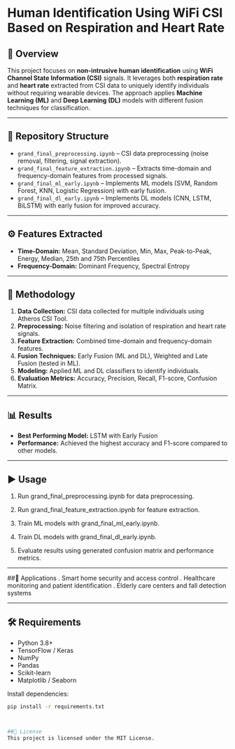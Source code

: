 # Human Identification Using WiFi CSI Based on Respiration and Heart Rate

## 📌 Overview
This project focuses on **non-intrusive human identification** using **WiFi Channel State Information (CSI)** signals. It leverages both **respiration rate** and **heart rate** extracted from CSI data to uniquely identify individuals without requiring wearable devices. The approach applies **Machine Learning (ML)** and **Deep Learning (DL)** models with different fusion techniques for classification.

---

## 📂 Repository Structure
- `grand_final_preprocessing.ipynb` – CSI data preprocessing (noise removal, filtering, signal extraction).  
- `grand_final_feature_extraction.ipynb` – Extracts time-domain and frequency-domain features from processed signals.  
- `grand_final_ml_early.ipynb` – Implements ML models (SVM, Random Forest, KNN, Logistic Regression) with early fusion.  
- `grand_final_dl_early.ipynb` – Implements DL models (CNN, LSTM, BiLSTM) with early fusion for improved accuracy.  

---

## ⚙️ Features Extracted
- **Time-Domain:** Mean, Standard Deviation, Min, Max, Peak-to-Peak, Energy, Median, 25th and 75th Percentiles  
- **Frequency-Domain:** Dominant Frequency, Spectral Entropy  

---

## 🚀 Methodology
1. **Data Collection:** CSI data collected for multiple individuals using Atheros CSI Tool.  
2. **Preprocessing:** Noise filtering and isolation of respiration and heart rate signals.  
3. **Feature Extraction:** Combined time-domain and frequency-domain features.  
4. **Fusion Techniques:** Early Fusion (ML and DL), Weighted and Late Fusion (tested in ML).  
5. **Modeling:** Applied ML and DL classifiers to identify individuals.  
6. **Evaluation Metrics:** Accuracy, Precision, Recall, F1-score, Confusion Matrix.  

---

## 📊 Results
- **Best Performing Model:** LSTM with Early Fusion  
- **Performance:** Achieved the highest accuracy and F1-score compared to other models.  

---

## ▶️ Usage
1. Run grand_final_preprocessing.ipynb for data preprocessing.

2. Run grand_final_feature_extraction.ipynb for feature extraction.

3. Train ML models with grand_final_ml_early.ipynb.

4. Train DL models with grand_final_dl_early.ipynb.

5. Evaluate results using generated confusion matrix and performance metrics.

---

##📌 Applications
. Smart home security and access control
. Healthcare monitoring and patient identification
. Elderly care centers and fall detection systems

---

## 🛠️ Requirements
- Python 3.8+  
- TensorFlow / Keras  
- NumPy  
- Pandas  
- Scikit-learn  
- Matplotlib / Seaborn  

Install dependencies:
```bash
pip install -r requirements.txt



##📜 License
This project is licensed under the MIT License.
